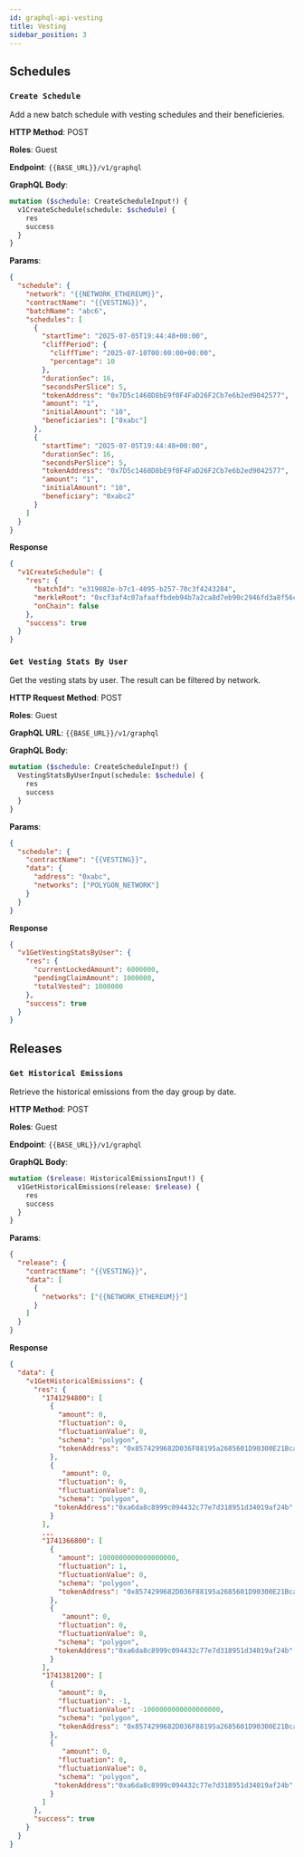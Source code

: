```yaml
---
id: graphql-api-vesting
title: Vesting
sidebar_position: 3
---
```


## Schedules

### `Create Schedule`

Add a new batch schedule with vesting schedules and their beneficieries.

**HTTP Method**: POST

**Roles**: Guest

**Endpoint**: `{{BASE_URL}}/v1/graphql`

**GraphQL Body**:

```graphql
mutation ($schedule: CreateScheduleInput!) {
  v1CreateSchedule(schedule: $schedule) {
    res
    success
  }
}
```

**Params**:

```json
{
  "schedule": {
    "network": "{{NETWORK_ETHEREUM}}",
    "contractName": "{{VESTING}}",
    "batchName": "abc6",
    "schedules": [
      {
        "startTime": "2025-07-05T19:44:48+00:00",
        "cliffPeriod": {
          "cliffTime": "2025-07-10T00:00:00+00:00",
          "percentage": 10
        },
        "durationSec": 16,
        "secondsPerSlice": 5,
        "tokenAddress": "0x7D5c1468D8bE9f0F4FaD26F2Cb7e6b2ed9042577",
        "amount": "1",
        "initialAmount": "10",
        "beneficiaries": ["0xabc"]
      },
      {
        "startTime": "2025-07-05T19:44:48+00:00",
        "durationSec": 16,
        "secondsPerSlice": 5,
        "tokenAddress": "0x7D5c1468D8bE9f0F4FaD26F2Cb7e6b2ed9042577",
        "amount": "1",
        "initialAmount": "10",
        "beneficiary": "0xabc2"
      }
    ]
  }
}
```

**Response**

```json
{
  "v1CreateSchedule": {
    "res": {
      "batchId": "e319082e-b7c1-4095-b257-70c3f4243284",
      "merkleRoot": "0xcf3af4c07afaaffbdeb94b7a2ca8d7eb90c2946fd3a8f56c8ac4e2803f7e76fd",
      "onChain": false
    },
    "success": true
  }
}
```

### `Get Vesting Stats By User`

Get the vesting stats by user. The result can be filtered by network.

**HTTP Request Method**: POST

**Roles**: Guest

**GraphQL URL**: `{{BASE_URL}}/v1/graphql`

**GraphQL Body**:

```graphql
mutation ($schedule: CreateScheduleInput!) {
  VestingStatsByUserInput(schedule: $schedule) {
    res
    success
  }
}
```

**Params**:

```json
{
  "schedule": {
    "contractName": "{{VESTING}}",
    "data": {
      "address": "0xabc",
      "networks": ["POLYGON_NETWORK"]
    }
  }
}
```

**Response**

```json
{
  "v1GetVestingStatsByUser": {
    "res": {
      "currentLockedAmount": 6000000,
      "pendingClaimAmount": 1000000,
      "totalVested": 1000000
    },
    "success": true
  }
}
```

## Releases

### `Get Historical Emissions`

Retrieve the historical emissions from the day group by date.

**HTTP Method**: POST

**Roles**: Guest

**Endpoint**: `{{BASE_URL}}/v1/graphql`

**GraphQL Body**:

```graphql
mutation ($release: HistoricalEmissionsInput!) {
  v1GetHistoricalEmissions(release: $release) {
    res
    success
  }
}
```

**Params**:

```json
{
  "release": {
    "contractName": "{{VESTING}}",
    "data": [
      {
        "networks": ["{{NETWORK_ETHEREUM}}"]
      }
    ]
  }
}
```

**Response**

```json
{
  "data": {
    "v1GetHistoricalEmissions": {
      "res": {
        "1741294800": [
          {
            "amount": 0,
            "fluctuation": 0,
            "fluctuationValue": 0,
            "schema": "polygon",
            "tokenAddress": "0x8574299682D036F88195a2685601D90300E21Bca"
          },
          {
             "amount": 0,
            "fluctuation": 0,
            "fluctuationValue": 0,
            "schema": "polygon",
           "tokenAddress":"0xa6da8c8999c094432c77e7d318951d34019af24b"
          }
        ],
        ...
        "1741366800": [
          {
            "amount": 1000000000000000000,
            "fluctuation": 1,
            "fluctuationValue": 0,
            "schema": "polygon",
            "tokenAddress": "0x8574299682D036F88195a2685601D90300E21Bca"
          },
          {
             "amount": 0,
            "fluctuation": 0,
            "fluctuationValue": 0,
            "schema": "polygon",
           "tokenAddress":"0xa6da8c8999c094432c77e7d318951d34019af24b"
          }
        ],
        "1741381200": [
          {
            "amount": 0,
            "fluctuation": -1,
            "fluctuationValue": -1000000000000000000,
            "schema": "polygon",
            "tokenAddress": "0x8574299682D036F88195a2685601D90300E21Bca"
          },
          {
             "amount": 0,
            "fluctuation": 0,
            "fluctuationValue": 0,
            "schema": "polygon",
           "tokenAddress":"0xa6da8c8999c094432c77e7d318951d34019af24b"
          }
        ]
      },
      "success": true
    }
  }
}
```

